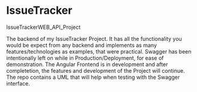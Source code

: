 # IssueTracker
 IssueTrackerWEB_API_Project

 The backend of my IssueTracker Project. It has all the functionality you would be expect from any backend and implements as many features/technologies as examples, that were practical. Swagger has been intentionally left on while in Production/Deployment, for ease of demonstration. The Angular Frontend is in development and after completetion, the features and development of the Project will continue. The repo contains a UML that will help when testing with the Swagger interface.
